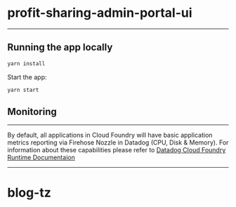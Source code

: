 # profit-sharing-admin-portal-ui



<!-- shields -->

<!-- /shields -->

---

## Running the app locally
```bash
yarn install
```

Start the app:

```bash
yarn start
```


## Monitoring
-----
By default, all applications in Cloud Foundry will have basic application metrics reporting via Firehose Nozzle in Datadog (CPU, Disk & Memory).
For information about these capabilities please refer to [Datadog Cloud Foundry Runtime Documentaion](https://forge.lmig.com/wiki/x/-JZfGw)

-----
# blog-tz
